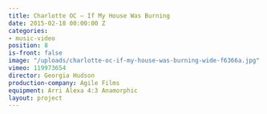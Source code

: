 ```yaml
---
title: Charlotte OC — If My House Was Burning
date: 2015-02-18 00:00:00 Z
categories:
- music-video
position: 8
is-front: false
image: "/uploads/charlotte-oc-if-my-house-was-burning-wide-f6366a.jpg"
vimeo: 119973654
director: Georgia Hudson
production-company: Agile Films
equipment: Arri Alexa 4:3 Anamorphic
layout: project
---
```


